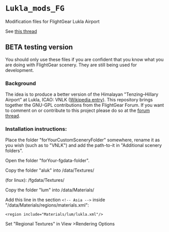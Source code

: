 # `Lukla_mods_FG`
 Modification files for FlightGear Lukla Airport

See [this thread](https://forum.flightgear.org/viewtopic.php?f=5&t=38532&p=379109#p379103)

## BETA testing version

You should only use these files if you are confident that you know what you are doing with FlightGear scenery.  They are still being used for development. 

### Background

The idea is to produce a better version of the Himalayan "Tenzing–Hillary Airport" at Lukla, ICAO: VNLK ([Wikipedia entry](https://en.wikipedia.org/wiki/Tenzing–Hillary_Airport)). This repository brings together the GNU-GPL contributions from the FlightGear Forum. If you want to comment on or contribute to this project please do so at the [forum thread](https://forum.flightgear.org/viewtopic.php?f=5&t=38532&p=379109#p379103).

### Installation instructions:

Place the folder "forYourCustomSceneryFolder" somewhere, rename it as you wish (such as to "VNLK") and add the path-to-it in "Additional scenery folders".

Open the folder "forYour-fgdata-folder".

Copy the folder "aluk" into /data/Textures/

(for linux):  /fgdata/Textures/  

Copy the folder "lum" into /data/Materials/

Add this line in the section `<!-- Asia -->` inside 
"/data/Materials/regions/materials.xml":

`<region include="Materials/lum/lukla.xml"/>`

Set "Regional Textures" in View >Rendering Options





